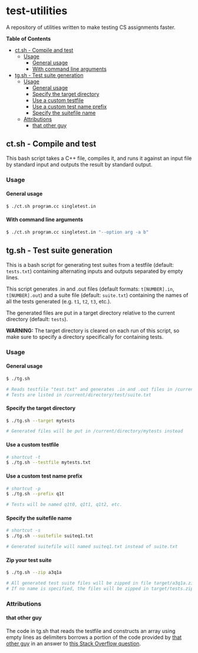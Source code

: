 test-utilities
==============

A repository of utilities written to make testing CS assignments faster.

**Table of Contents**

- [ct.sh - Compile and test](#ctsh---compile-and-test)
  - [Usage](#usage)
    - [General usage](#general-usage)
    - [With command line arguments](#with-command-line-arguments)
- [tg.sh - Test suite generation](#tgsh---test-suite-generation)
  - [Usage](#usage-1)
    - [General usage](#general-usage-1)
    - [Specify the target directory](#specify-the-target-directory)
    - [Use a custom testfile](#use-a-custom-testfile)
    - [Use a custom test name prefix](#use-a-custom-test-name-prefix)
    - [Specify the suitefile name](#specify-the-suitefile-name)
  - [Attributions](#attributions)
    - [that other guy](#that-other-guy)

## ct.sh - Compile and test

This bash script takes a C++ file, compiles it, and runs it against an input file by standard input and outputs the result by standard output.

### Usage

#### General usage
```bash
$ ./ct.sh program.cc singletest.in
```

#### With command line arguments
```bash
$ ./ct.sh program.cc singletest.in "--option arg -a b"
```


## tg.sh - Test suite generation

This is a bash script for generating test suites from a testfile (default: `tests.txt`) containing alternating inputs and outputs separated by empty lines.

This script generates .in and .out files (default formats: `t[NUMBER].in`, `t[NUMBER].out`) and a suite file (default: `suite.txt`) containing the names of all the tests generated (e.g. `t1`, `t2`, `t3`, etc.).

The generated files are put in a target directory relative to the current directory (default: `tests`).

**WARNING:** The target directory is cleared on each run of this script, so make sure to specify a directory specifically for containing tests.

### Usage

#### General usage
```bash
$ ./tg.sh

# Reads testfile "test.txt" and generates .in and .out files in /current/directory/test
# Tests are listed in /current/directory/test/suite.txt
```

#### Specify the target directory
```bash
$ ./tg.sh --target mytests

# Generated files will be put in /current/directory/mytests instead
```

#### Use a custom testfile
```bash
# shortcut -t
$ ./tg.sh --testfile mytests.txt
```

#### Use a custom test name prefix
```bash
# shortcut -p
$ ./tg.sh --prefix q1t

# Tests will be named q1t0, q1t1, q1t2, etc.
```

#### Specify the suitefile name
```bash
# shortcut -s
$ ./tg.sh --suitefile suiteq1.txt

# Generated suitefile will named suiteq1.txt instead of suite.txt
```

#### Zip your test suite
```bash
$ ./tg.sh --zip a3q1a

# All generated test suite files will be zipped in file target/a3q1a.zip
# If no name is specified, the files will be zipped in target/tests.zip
```

### Attributions

#### that other guy

The code in tg.sh that reads the testfile and constructs an array using empty lines as delimiters borrows a portion of the code provided by [that other guy](http://stackoverflow.com/users/1899640/that-other-guy) in an answer to [this Stack Overflow question](http://stackoverflow.com/questions/18539369/split-text-file-into-array-based-on-an-empty-line-or-any-non-used-character).

